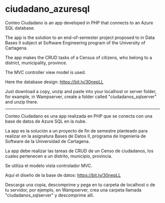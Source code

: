 # ciudadano_azuresql



Conteo Ciudadano is an app developed in PHP that connects to an Azure SQL database.

The app is the solution to an end-of-semester project proposed to in Data Bases II subject at Software Engineering program of the University of Cartagena.

The app makes the CRUD tasks of a Census of citizens, who belong to a district, municipality, province.

The MVC controller view model is used.

Here the database design: https://bit.ly/30nepLL

Just download a copy, unzip and paste into your localhost or server folder, for example, in Wampserver, create a folder called "ciudadanos_sqlserver" and unzip there.


------------------------------------------------------------------------------------------------------------------------------------


Conteo Ciudadano es una app realizada en PHP que se conecta con una base de datos de Azure SQL en la nube.

La app es la solución a un proyecto de fin de semestre planteado para realizar en la asignatura Bases de Datos II, programa de Ingeniería de Software de la Universidad de Cartagena.

La app debe realizar las tareas de CRUD de un Censo de ciudadanos, los cuales pertenecen a un distrito, municipio, provincia.

Se utiliza el modelo vista controlador MVC.

Aquí el diseño de la base de datos: https://bit.ly/30nepLL

Descarga una copia, descomprime y pega en tu carpeta de localhost o de tu servidor, por ejemplo, en Wampserver, crea una carpeta llamada "ciudadanos_sqlserver" y descomprime allí.

